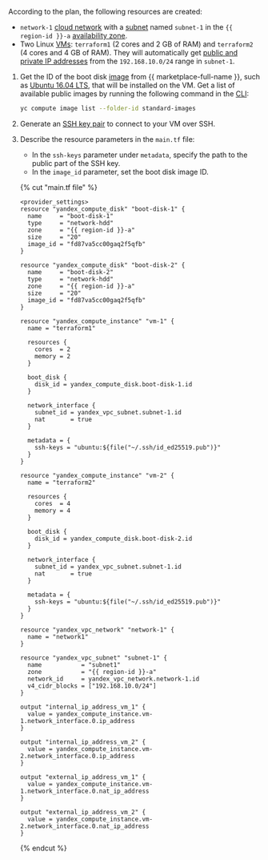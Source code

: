 According to the plan, the following resources are created:
* `network-1` [cloud network](../../vpc/concepts/network.md#network) with a [subnet](../../vpc/concepts/network.md#subnet) named `subnet-1` in the `{{ region-id }}-a` [availability zone](../../overview/concepts/geo-scope.md).
* Two Linux [VMs](../../compute/concepts/vm.md): `terraform1` (2 cores and 2 GB of RAM) and `terraform2` (4 cores and 4 GB of RAM). They will automatically get [public and private IP addresses](../../vpc/concepts/address.md#internal-addresses) from the `192.168.10.0/24` range in `subnet-1`.
1. Get the ID of the boot disk [image](../../compute/concepts/image.md) from {{ marketplace-full-name }}, such as [Ubuntu 16.04 LTS](/marketplace/products/yc/ubuntu-16-04-lts), that will be installed on the VM. Get a list of available public images by running the following command in the [CLI](../../cli/):

   ```bash
   yc compute image list --folder-id standard-images
   ```

1. Generate an [SSH key pair](../../compute/operations/vm-connect/ssh.md#creating-ssh-keys) to connect to your VM over SSH.
1. Describe the resource parameters in the `main.tf` file:
   * In the `ssh-keys` parameter under `metadata`, specify the path to the public part of the SSH key.
   * In the `image_id` parameter, set the boot disk image ID.

   {% cut "main.tf file" %}

   ```hcl
   <provider_settings>
   resource "yandex_compute_disk" "boot-disk-1" {
     name     = "boot-disk-1"
     type     = "network-hdd"
     zone     = "{{ region-id }}-a"
     size     = "20"
     image_id = "fd87va5cc00gaq2f5qfb"
   }

   resource "yandex_compute_disk" "boot-disk-2" {
     name     = "boot-disk-2"
     type     = "network-hdd"
     zone     = "{{ region-id }}-a"
     size     = "20"
     image_id = "fd87va5cc00gaq2f5qfb"
   }

   resource "yandex_compute_instance" "vm-1" {
     name = "terraform1"

     resources {
       cores  = 2
       memory = 2
     }

     boot_disk {
       disk_id = yandex_compute_disk.boot-disk-1.id
     }

     network_interface {
       subnet_id = yandex_vpc_subnet.subnet-1.id
       nat       = true
     }

     metadata = {
       ssh-keys = "ubuntu:${file("~/.ssh/id_ed25519.pub")}"
     }
   }

   resource "yandex_compute_instance" "vm-2" {
     name = "terraform2"

     resources {
       cores  = 4
       memory = 4
     }

     boot_disk {
       disk_id = yandex_compute_disk.boot-disk-2.id
     }

     network_interface {
       subnet_id = yandex_vpc_subnet.subnet-1.id
       nat       = true
     }

     metadata = {
       ssh-keys = "ubuntu:${file("~/.ssh/id_ed25519.pub")}"
     }
   }

   resource "yandex_vpc_network" "network-1" {
     name = "network1"
   }

   resource "yandex_vpc_subnet" "subnet-1" {
     name           = "subnet1"
     zone           = "{{ region-id }}-a"
     network_id     = yandex_vpc_network.network-1.id
     v4_cidr_blocks = ["192.168.10.0/24"]
   }

   output "internal_ip_address_vm_1" {
     value = yandex_compute_instance.vm-1.network_interface.0.ip_address
   }

   output "internal_ip_address_vm_2" {
     value = yandex_compute_instance.vm-2.network_interface.0.ip_address
   }

   output "external_ip_address_vm_1" {
     value = yandex_compute_instance.vm-1.network_interface.0.nat_ip_address
   }

   output "external_ip_address_vm_2" {
     value = yandex_compute_instance.vm-2.network_interface.0.nat_ip_address
   }
   ```

   {% endcut %}